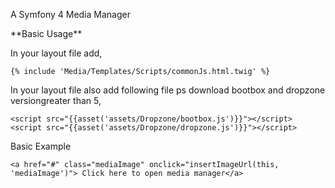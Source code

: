 <p>A Symfony 4 Media Manager</p>
**Basic Usage**

<p>In your layout file add,</p>

```
{% include 'Media/Templates/Scripts/commonJs.html.twig' %}
```

<p>In your layout file also add following file ps download bootbox and dropzone versiongreater than 5,</p>

```
<script src="{{asset('assets/Dropzone/bootbox.js')}}"></script>
<script src="{{asset('assets/Dropzone/dropzone.js')}}"></script>
```

<p>Basic Example</p>

```
<a href="#" class="mediaImage" onclick="insertImageUrl(this, 'mediaImage')"> Click here to open media manager</a>
```